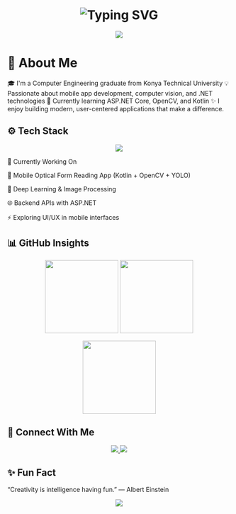 <h1 align="center"> <img src="https://readme-typing-svg.herokuapp.com?font=Raleway&size=28&duration=3500&pause=1000&color=F78FB3&center=true&vCenter=true&width=520&lines=Hi+there!+👋;I'm+Begüm+Yaren+Öztürk;Computer+Engineer+%F0%9F%92%BB;Welcome+to+my+GitHub+profile!" alt="Typing SVG" /> </h1> <p align="center"> <img src="https://capsule-render.vercel.app/api?type=soft&color=0:ff9ff3,100:a29bfe&height=100&section=header&text=👩‍💻%20Software%20Engineer%20|%20.NET%20&%20Mobile%20Developer%20💜&fontSize=22&fontColor=fff" /> </p>
<h1>🌸 About Me</h1>

🎓 I'm a Computer Engineering graduate from Konya Technical University
💡 Passionate about mobile app development, computer vision, and .NET technologies
🌱 Currently learning ASP.NET Core, OpenCV, and Kotlin
✨ I enjoy building modern, user-centered applications that make a difference.

<h2>⚙️ Tech Stack</h2>
<p align="center"> <img src="https://skillicons.dev/icons?i=python,kotlin,dotnet,opencv,vscode,git&theme=dark" /> </p>
💼 Currently Working On

📱 Mobile Optical Form Reading App (Kotlin + OpenCV + YOLO)

🧠 Deep Learning & Image Processing

🌐 Backend APIs with ASP.NET

⚡ Exploring UI/UX in mobile interfaces

<h2>📊 GitHub Insights</h2>
<p align="center"> <!-- Genel istatistik kartı --> <img height="165" src="https://github-readme-stats.vercel.app/api?username=yaren0600&show_icons=true&theme=tokyonight&hide_border=true" /> <!-- Streak (aktiflik zinciri) kartı --> <img height="165" src="https://github-readme-streak-stats.herokuapp.com/?user=yaren0600&theme=tokyonight&hide_border=true" /> </p> <p align="center"> <!-- En çok kullanılan diller kartı --> <img height="165" src="https://github-readme-stats.vercel.app/api/top-langs/?username=yaren0600&layout=compact&theme=tokyonight&hide_border=true" /> </p>

<h2>💌 Connect With Me</h2>
<p align="center"> <a href="https://www.linkedin.com/in/begumyarenozturk" target="_blank"> <img src="https://img.shields.io/badge/LinkedIn-Begüm%20Yaren%20Öztürk-%230077B5?style=for-the-badge&logo=linkedin&logoColor=white" /> </a> <a href="mailto:begumyarenozturk@gmail.com" target="_blank"> <img src="https://img.shields.io/badge/Email-begumyarenozturk@gmail.com-%23EA4335?style=for-the-badge&logo=gmail&logoColor=white" /> </a> </p>

<h2>✨ Fun Fact</h2>

“Creativity is intelligence having fun.” — Albert Einstein

<p align="center"> <img src="https://capsule-render.vercel.app/api?type=waving&color=0:ff66cc,100:a678e2&height=120&section=footer" /> </p>
